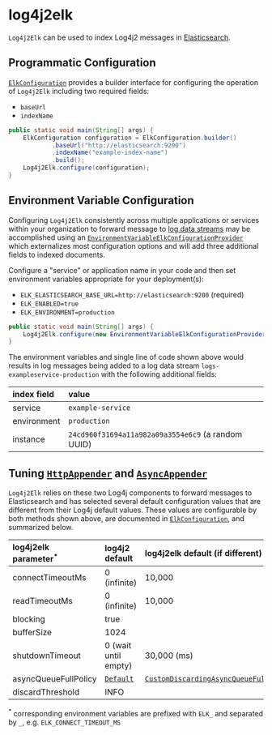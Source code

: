 # log4j2elk

`Log4j2Elk` can be used to index Log4j2 messages in [Elasticsearch](https://www.elastic.co/elasticsearch).

## Programmatic Configuration

[`ElkConfiguration`](src/main/java/com/dsingley/log4j2elk/ElkConfiguration.java) provides a builder interface for
configuring the operation of `Log4j2Elk` including two required fields:
- `baseUrl`
- `indexName`

```java
public static void main(String[] args) {
    ElkConfiguration configuration = ElkConfiguration.builder()
            .baseUrl("http://elasticsearch:9200")
            .indexName("example-index-name")
            .build();
    Log4j2Elk.configure(configuration);
}
```

## Environment Variable Configuration

Configuring `Log4j2Elk` consistently across multiple applications or services within your organization to forward
message to [log data streams](https://www.elastic.co/guide/en/elasticsearch/reference/current/logs-data-stream.html)
may be accomplished using an [`EnvironmentVariableElkConfigurationProvider`](src/main/java/com/dsingley/log4j2elk/EnvironmentVariableElkConfigurationProvider.java)
which externalizes most configuration options and will add three additional fields to indexed documents.

Configure a "service" or application name in your code and then set environment variables appropriate for your
deployment(s):

- `ELK_ELASTICSEARCH_BASE_URL=http://elasticsearch:9200` (required)
- `ELK_ENABLED=true`
- `ELK_ENVIRONMENT=production`

```java
public static void main(String[] args) {
    Log4j2Elk.configure(new EnvironmentVariableElkConfigurationProvider("example-service"));
}
```

The environment variables and single line of code shown above would results in log messages being added to a log data
stream `logs-exampleservice-production` with the following additional fields:

| index field | value                                              |
|:------------|:---------------------------------------------------|
| service     | `example-service`                                  |
| environment | `production`                                       |
| instance    | `24cd960f31694a11a982a09a3554e6c9` (a random UUID) |

## Tuning [`HttpAppender`](https://logging.apache.org/log4j/2.x/manual/appenders/network.html#HttpAppender) and [`AsyncAppender`](https://logging.apache.org/log4j/2.x/manual/appenders/delegating.html#AsyncAppender)

`Log4j2Elk` relies on these two Log4j components to forward messages to Elasticsearch and has selected several default
configuration values that are different from their Log4j default values. These values are configurable by both methods
shown above, are documented in [`ElkConfiguration`](src/main/java/com/dsingley/log4j2elk/ElkConfiguration.java), and
summarized below.

| log4j2elk parameter<sup>*</sup> | log4j2 default       | log4j2elk default (if different) |
|:--------------------------------|:---------------------|:---------------------------------|
| connectTimeoutMs                | 0 (infinite)         | 10,000                           |
| readTimeoutMs                   | 0 (infinite)         | 10,000                           |
| blocking                        | true                 |                                  |
| bufferSize                      | 1024                 |                                  |
| shutdownTimeout                 | 0 (wait until empty) | 30,000 (ms)                      |
| asyncQueueFullPolicy            | [`Default`](https://logging.apache.org/log4j/2.x/javadoc/log4j-core/org/apache/logging/log4j/core/async/DefaultAsyncQueueFullPolicy.html) | [`CustomDiscardingAsyncQueueFullPolicy`](src/main/java/com/dsingley/log4j2elk/CustomDiscardingAsyncQueueFullPolicy.java) |
| discardThreshold                | INFO                 |                                  |

<sup>*</sup> corresponding environment variables are prefixed with `ELK_` and separated by `_`, e.g. `ELK_CONNECT_TIMEOUT_MS`
